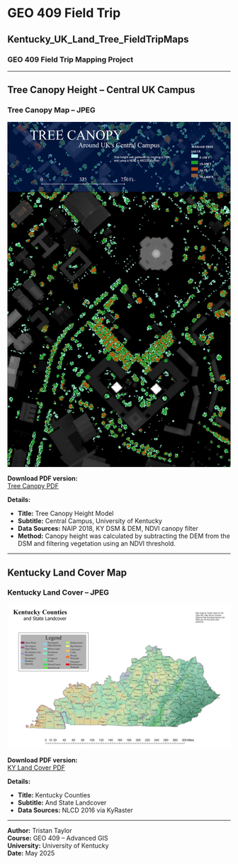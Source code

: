 # GEO 409 Field Trip

## Kentucky_UK_Land_Tree_FieldTripMaps  
### GEO 409 Field Trip Mapping Project

---

## Tree Canopy Height – Central UK Campus

### Tree Canopy Map – JPEG  
![Tree Canopy Map](Tree_Canopy_JPG.jpg)

**Download PDF version:**  
[Tree Canopy PDF](Tree_Canopy_PDF.pdf)

**Details:**
- **Title:** Tree Canopy Height Model  
- **Subtitle:** Central Campus, University of Kentucky  
- **Data Sources:** NAIP 2018, KY DSM & DEM, NDVI canopy filter  
- **Method:** Canopy height was calculated by subtracting the DEM from the DSM and filtering vegetation using an NDVI threshold.

---

## Kentucky Land Cover Map

### Kentucky Land Cover – JPEG  
![Kentucky Land Cover](KY_JPG.jpg)

**Download PDF version:**  
[KY Land Cover PDF](KY_PDF.pdf)

**Details:**
- **Title:** Kentucky Counties  
- **Subtitle:** And State Landcover  
- **Data Sources:** NLCD 2016 via KyRaster

---

**Author:** Tristan Taylor  
**Course:** GEO 409 – Advanced GIS  
**University:** University of Kentucky  
**Date:** May 2025
